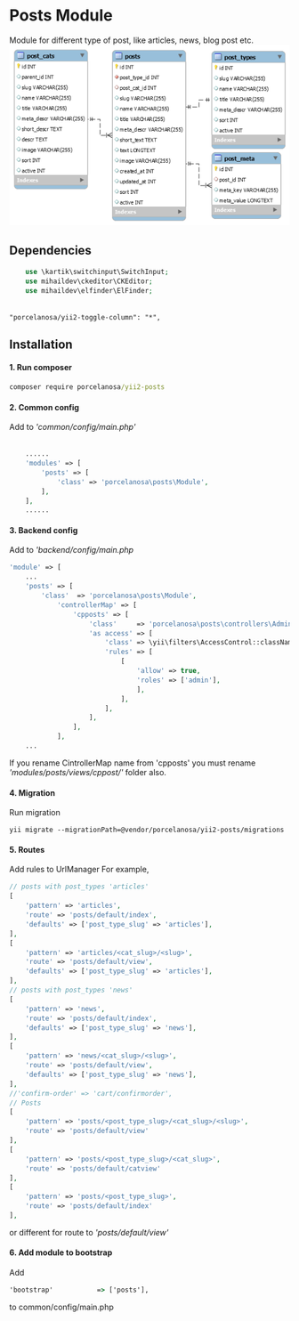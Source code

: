 # Posts Module
Module for different type of post, like articles, news, blog post etc.
![ERR Diagram](posts_err_diagram.png)
## Dependencies
```php
    use \kartik\switchinput\SwitchInput;
    use mihaildev\ckeditor\CKEditor;
    use mihaildev\elfinder\ElFinder;
    
```
	"porcelanosa/yii2-toggle-column": "*",
        
## Installation

#### 1. Run composer 
```cmd
composer require porcelanosa/yii2-posts
```
#### 2. Common config 
Add to _'common/config/main.php'_ 
```php
 
    ......
    'modules' => [
        'posts' => [
            'class' => 'porcelanosa\posts\Module',
        ],
    ],
    ......
```
#### 3. Backend config 
Add to _'backend/config/main.php_
```php
'module' => [
    ...
    'posts' => [
        'class'  => 'porcelanosa\posts\Module',
            'controllerMap' => [
                'cpposts' => [
                    'class'     => 'porcelanosa\posts\controllers\AdminController',
                    'as access' => [
                        'class' => \yii\filters\AccessControl::className(),
                        'rules' => [
                            [
                                'allow' => true,
                                'roles' => ['admin'],
                                ],
                            ],
                        ],
                    ],
                ],
            ],
    ...
```
If you rename CintrollerMap name from 'cpposts' you must rename _'modules/posts/views/cppost/'_ folder also.

#### 4. Migration 
Run migration
```
yii migrate --migrationPath=@vendor/porcelanosa/yii2-posts/migrations
```
#### 5. Routes 
Add rules to UrlManager
For example,  
```php
// posts with post_types 'articles'
[
    'pattern' => 'articles',
    'route' => 'posts/default/index',
    'defaults' => ['post_type_slug' => 'articles'],
],
[
    'pattern' => 'articles/<cat_slug>/<slug>',
    'route' => 'posts/default/view',
    'defaults' => ['post_type_slug' => 'articles'],
],
// posts with post_types 'news'
[
    'pattern' => 'news',
    'route' => 'posts/default/index',
    'defaults' => ['post_type_slug' => 'news'],
],
[
    'pattern' => 'news/<cat_slug>/<slug>',
    'route' => 'posts/default/view',
    'defaults' => ['post_type_slug' => 'news'],
],
//'confirm-order' => 'cart/confirmorder',
// Posts
[
    'pattern' => 'posts/<post_type_slug>/<cat_slug>/<slug>',
    'route' => 'posts/default/view'
],
[
    'pattern' => 'posts/<post_type_slug>/<cat_slug>',
    'route' => 'posts/default/catview'
],
[
    'pattern' => 'posts/<post_type_slug>',
    'route' => 'posts/default/index'
],
```
or different for route to _'posts/default/view'_

#### 6. Add module to bootstrap
Add 
```cmd
'bootstrap'           => ['posts'],
```
to common/config/main.php
